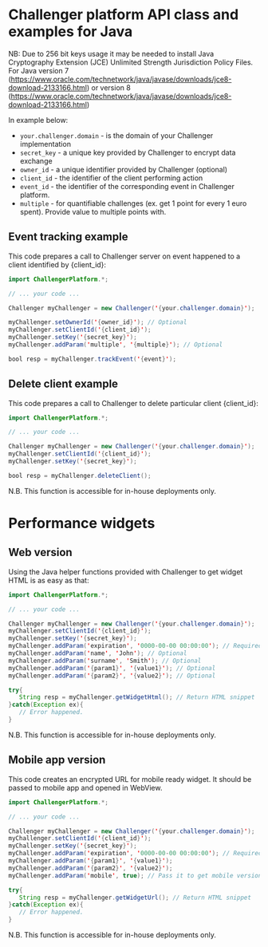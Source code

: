 Challenger platform API class and examples for Java
===

NB: Due to 256 bit keys usage it may be needed to install Java Cryptography Extension (JCE) Unlimited Strength Jurisdiction Policy Files. For Java version 7 (https://www.oracle.com/technetwork/java/javase/downloads/jce8-download-2133166.html) or version 8 (https://www.oracle.com/technetwork/java/javase/downloads/jce8-download-2133166.html)

In example below:

 - `your.challenger.domain` - is the domain of your Challenger implementation
 - `secret_key` - a unique key provided by Challenger to encrypt data exchange
 - `owner_id` - a unique identifier provided by Challenger (optional)
 - `client_id` - the identifier of the client performing action
 - `event_id` - the identifier of the corresponding event in Challenger platform.
 - `multiple` - for quantifiable challenges (ex. get 1 point for every 1 euro spent). Provide value to multiple points with.

## Event tracking example

This code prepares a call to Challenger server on event happened to a client identified by {client_id}:

```java
import ChallengerPlatform.*;

// ... your code ...

Challenger myChallenger = new Challenger('{your.challenger.domain}');

myChallenger.setOwnerId('{owner_id}'); // Optional
myChallenger.setClientId('{client_id}');
myChallenger.setKey('{secret_key}');
myChallenger.addParam('multiple', '{multiple}'); // Optional

bool resp = myChallenger.trackEvent('{event}');
```

## Delete client example

This code prepares a call to Challenger to delete particular client {client_id}:

```java
import ChallengerPlatform.*;

// ... your code ...

Challenger myChallenger = new Challenger('{your.challenger.domain}');
myChallenger.setClientId('{client_id}');
myChallenger.setKey('{secret_key}');

bool resp = myChallenger.deleteClient();
```

N.B. This function is accessible for in-house deployments only.

# Performance widgets
## Web version

Using the Java helper functions provided with Challenger to get widget HTML is as easy as that:

```java
import ChallengerPlatform.*;

// ... your code ...

Challenger myChallenger = new Challenger('{your.challenger.domain}');
myChallenger.setClientId('{client_id}');
myChallenger.setKey('{secret_key}');
myChallenger.addParam('expiration', '0000-00-00 00:00:00'); // Required
myChallenger.addParam('name', 'John'); // Optional
myChallenger.addParam('surname', 'Smith'); // Optional
myChallenger.addParam('{param1}', '{value1}'); // Optional
myChallenger.addParam('{param2}', '{value2}'); // Optional

try{
   String resp = myChallenger.getWidgetHtml(); // Return HTML snippet
}catch(Exception ex){
   // Error happened.
}
```

N.B. This function is accessible for in-house deployments only.

## Mobile app version

This code creates an encrypted URL for mobile ready widget. It should be passed to mobile app and opened in WebView.

```java
import ChallengerPlatform.*;

// ... your code ...

Challenger myChallenger = new Challenger('{your.challenger.domain}');
myChallenger.setClientId('{client_id}');
myChallenger.setKey('{secret_key}');
myChallenger.addParam('expiration', '0000-00-00 00:00:00'); // Required
myChallenger.addParam('{param1}', '{value1}');
myChallenger.addParam('{param2}', '{value2}');
myChallenger.addParam('mobile', true); // Pass it to get mobile version of the widget

try{
   String resp = myChallenger.getWidgetUrl(); // Return HTML snippet
}catch(Exception ex){
   // Error happened.
}
```

N.B. This function is accessible for in-house deployments only.

